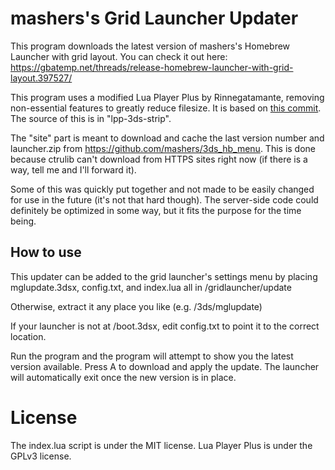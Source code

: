 # mashers's Grid Launcher Updater
This program downloads the latest version of mashers's Homebrew Launcher with grid layout. You can check it out here: https://gbatemp.net/threads/release-homebrew-launcher-with-grid-layout.397527/

This program uses a modified Lua Player Plus by Rinnegatamante, removing non-essential features to greatly reduce filesize. It is based on [this commit](https://github.com/Rinnegatamante/lpp-3ds/tree/312125395509486ddac02512a3594f8a904ebb75). The source of this is in "lpp-3ds-strip".

The "site" part is meant to download and cache the last version number and launcher.zip from https://github.com/mashers/3ds_hb_menu. This is done because ctrulib can't download from HTTPS sites right now (if there is a way, tell me and I'll forward it).

Some of this was quickly put together and not made to be easily changed for use in the future (it's not that hard though). The server-side code could definitely be optimized in some way, but it fits the purpose for the time being.

## How to use
This updater can be added to the grid launcher's settings menu by placing mglupdate.3dsx, config.txt, and index.lua all in /gridlauncher/update

Otherwise, extract it any place you like (e.g. /3ds/mglupdate)

If your launcher is not at /boot.3dsx, edit config.txt to point it to the correct location.

Run the program and the program will attempt to show you the latest version available. Press A to download and apply the update. The launcher will automatically exit once the new version is in place.

# License
The index.lua script is under the MIT license. Lua Player Plus is under the GPLv3 license.
